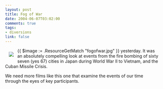 ```yaml
--- 
layout: post
title: Fog of War
date: 2004-06-07T03:02:00
comments: true
tags:
- diversions
link: false
---
```

{{ $image := .ResourceGetMatch "fogofwar.jpg" }}
<img src="{{ $image.RelPermalink }}" style="margin: 12px; padding: 0px" align="left" > yesterday. It was an absolutely compelling look at events from the fire bombing of sixty seven (yes 67) cities in Japan during World War II to Vietnam, and the Cuban Missile Crisis.

We need more films like this one that examine the events of our time through the eyes of key participants.
